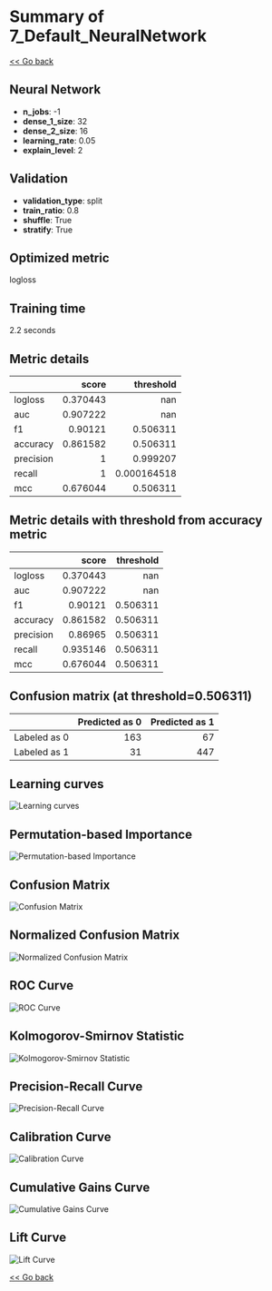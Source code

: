 # Summary of 7_Default_NeuralNetwork

[<< Go back](../README.md)


## Neural Network
- **n_jobs**: -1
- **dense_1_size**: 32
- **dense_2_size**: 16
- **learning_rate**: 0.05
- **explain_level**: 2

## Validation
 - **validation_type**: split
 - **train_ratio**: 0.8
 - **shuffle**: True
 - **stratify**: True

## Optimized metric
logloss

## Training time

2.2 seconds

## Metric details
|           |    score |     threshold |
|:----------|---------:|--------------:|
| logloss   | 0.370443 | nan           |
| auc       | 0.907222 | nan           |
| f1        | 0.90121  |   0.506311    |
| accuracy  | 0.861582 |   0.506311    |
| precision | 1        |   0.999207    |
| recall    | 1        |   0.000164518 |
| mcc       | 0.676044 |   0.506311    |


## Metric details with threshold from accuracy metric
|           |    score |   threshold |
|:----------|---------:|------------:|
| logloss   | 0.370443 |  nan        |
| auc       | 0.907222 |  nan        |
| f1        | 0.90121  |    0.506311 |
| accuracy  | 0.861582 |    0.506311 |
| precision | 0.86965  |    0.506311 |
| recall    | 0.935146 |    0.506311 |
| mcc       | 0.676044 |    0.506311 |


## Confusion matrix (at threshold=0.506311)
|              |   Predicted as 0 |   Predicted as 1 |
|:-------------|-----------------:|-----------------:|
| Labeled as 0 |              163 |               67 |
| Labeled as 1 |               31 |              447 |

## Learning curves
![Learning curves](learning_curves.png)

## Permutation-based Importance
![Permutation-based Importance](permutation_importance.png)
## Confusion Matrix

![Confusion Matrix](confusion_matrix.png)


## Normalized Confusion Matrix

![Normalized Confusion Matrix](confusion_matrix_normalized.png)


## ROC Curve

![ROC Curve](roc_curve.png)


## Kolmogorov-Smirnov Statistic

![Kolmogorov-Smirnov Statistic](ks_statistic.png)


## Precision-Recall Curve

![Precision-Recall Curve](precision_recall_curve.png)


## Calibration Curve

![Calibration Curve](calibration_curve_curve.png)


## Cumulative Gains Curve

![Cumulative Gains Curve](cumulative_gains_curve.png)


## Lift Curve

![Lift Curve](lift_curve.png)



[<< Go back](../README.md)
